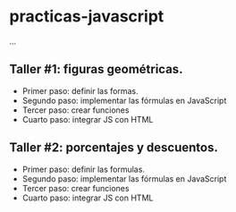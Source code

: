 # practicas-javascript

...

## Taller #1: figuras geométricas.

- Primer paso: definir las formas.
- Segundo paso: implementar las fórmulas en JavaScript
- Tercer paso: crear funciones
- Cuarto paso: integrar JS con HTML

## Taller #2: porcentajes y descuentos.

- Primer paso: definir las formulas.
- Segundo paso: implementar las fórmulas en JavaScript
- Tercer paso: crear funciones
- Cuarto paso: integrar JS con HTML